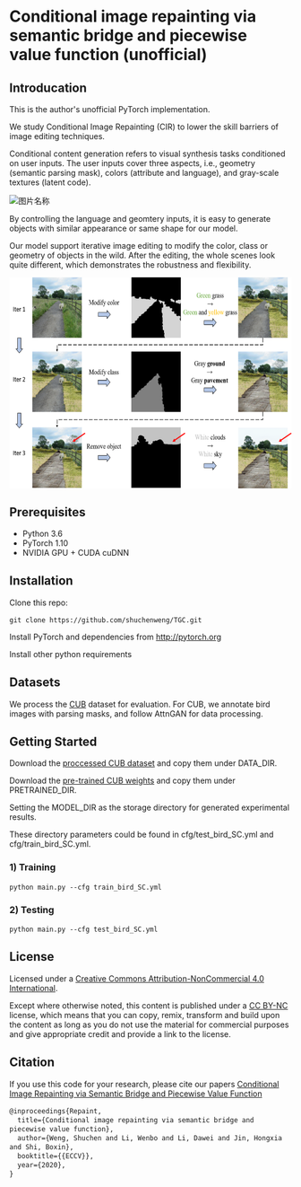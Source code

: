 # Conditional image repainting via semantic bridge and piecewise value function (unofficial)

## Introducation
This is the author's unofficial PyTorch implementation.

We study Conditional Image Repainting (CIR) to lower the skill barriers of image editing techniques. 

Conditional content generation refers to visual synthesis tasks conditioned on user inputs. The user inputs cover three aspects, i.e., geometry (semantic parsing mask), colors (attribute and language), and gray-scale textures (latent code).

<!-- ![test image size](https://github.com/shuchenweng/MISC/blob/main/setting.png){:height="50%" width="50%"} -->
 <img src="https://github.com/shuchenweng/TGC/blob/main/birds.png" width = "638" height = "375" alt="图片名称" align=center />

By controlling the language and geomtery inputs, it is easy to generate objects with similar appearance or same shape for our model.

Our model support iterative image editing to modify the color, class or geometry of objects in the wild. After the editing, the whole scenes look quite different, which demonstrates the robustness and flexibility.

<!-- ![test image size](https://github.com/shuchenweng/MISC/blob/main/setting.png){:height="50%" width="50%"} -->
 <img src="https://github.com/shuchenweng/TGC/blob/main/teaser.png" width = "615" height = "376" alt="图片名称" align=center />

## Prerequisites
* Python 3.6
* PyTorch 1.10
* NVIDIA GPU + CUDA cuDNN

## Installation
Clone this repo: 
```
git clone https://github.com/shuchenweng/TGC.git
```
Install PyTorch and dependencies from http://pytorch.org

Install other python requirements

## Datasets
We process the [CUB](http://www.vision.caltech.edu/visipedia/CUB-200-2011.html) dataset for evaluation. For CUB, we annotate bird images with parsing masks, and follow AttnGAN for data processing. 

## Getting Started
Download the [proccessed CUB dataset](https://drive.google.com/file/d/1JfQD2wAYYbMPDwD3qTWeAhnIwQ4AI0Oz/view?usp=sharing) and copy them under DATA_DIR.

Download the [pre-trained CUB weights](https://drive.google.com/drive/folders/1c5kAtYvDQxTFvKAmcAiNgY1MqDV82ZVD?usp=sharing) and copy them under PRETRAINED_DIR. 

Setting the MODEL_DIR as the storage directory for generated experimental results.

These directory parameters could be found in cfg/test_bird_SC.yml and cfg/train_bird_SC.yml. 

### 1) Training
```
python main.py --cfg train_bird_SC.yml
```
### 2) Testing
```
python main.py --cfg test_bird_SC.yml
```

## License
Licensed under a [Creative Commons Attribution-NonCommercial 4.0 International](https://creativecommons.org/licenses/by-nc/4.0/).

Except where otherwise noted, this content is published under a [CC BY-NC](https://creativecommons.org/licenses/by-nc/4.0/) license, which means that you can copy, remix, transform and build upon the content as long as you do not use the material for commercial purposes and give appropriate credit and provide a link to the license.

## Citation
If you use this code for your research, please cite our papers [Conditional Image Repainting via Semantic Bridge and Piecewise Value Function](https://ci.idm.pku.edu.cn/ECCV20a.pdf)
```
@inproceedings{Repaint,
  title={Conditional image repainting via semantic bridge and piecewise value function},
  author={Weng, Shuchen and Li, Wenbo and Li, Dawei and Jin, Hongxia and Shi, Boxin},
  booktitle={{ECCV}},
  year={2020},
}

```
